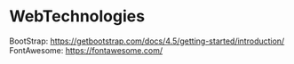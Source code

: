 # WebTechnologies

BootStrap: https://getbootstrap.com/docs/4.5/getting-started/introduction/
FontAwesome: https://fontawesome.com/
